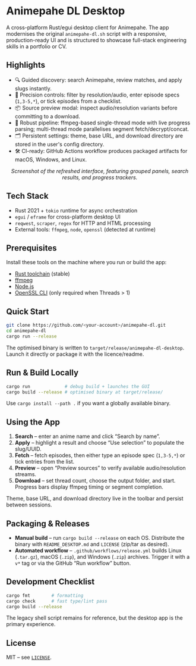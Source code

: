 # Animepahe DL Desktop

A cross-platform Rust/egui desktop client for Animepahe. The app modernises the original `animepahe-dl.sh` script with a responsive, production-ready UI and is structured to showcase full-stack engineering skills in a portfolio or CV.

## Highlights

- 🔍 Guided discovery: search Animepahe, review matches, and apply slugs instantly.
- 🎯 Precision controls: filter by resolution/audio, enter episode specs (`1,3-5,*`), or tick episodes from a checklist.
- 📦 Source preview modal: inspect audio/resolution variants before committing to a download.
- 🚀 Robust pipeline: ffmpeg-based single-thread mode with live progress parsing; multi-thread mode parallelises segment fetch/decrypt/concat.
- 🗂️ Persistent settings: theme, base URL, and download directory are stored in the user's config directory.
- 🛠️ CI-ready: GitHub Actions workflow produces packaged artifacts for macOS, Windows, and Linux.

<p align="center"><em>Screenshot of the refreshed interface, featuring grouped panels, search results, and progress trackers.</em></p>

## Tech Stack

- Rust 2021 + `tokio` runtime for async orchestration
- `egui` / `eframe` for cross-platform desktop UI
- `reqwest`, `scraper`, `regex` for HTTP and HTML processing
- External tools: `ffmpeg`, `node`, `openssl` (detected at runtime)

## Prerequisites

Install these tools on the machine where you run or build the app:

- [Rust toolchain](https://rustup.rs/) (stable)
- [ffmpeg](https://ffmpeg.org/)
- [Node.js](https://nodejs.org/)
- [OpenSSL CLI](https://www.openssl.org/) (only required when Threads > 1)

## Quick Start

```bash
git clone https://github.com/<your-account>/animepahe-dl.git
cd animepahe-dl
cargo run --release
```

The optimised binary is written to `target/release/animepahe-dl-desktop`. Launch it directly or package it with the licence/readme.

## Run & Build Locally

```bash
cargo run             # debug build + launches the GUI
cargo build --release # optimised binary at target/release/
```

Use `cargo install --path .` if you want a globally available binary.

## Using the App

1. **Search** – enter an anime name and click “Search by name”.
2. **Apply** – highlight a result and choose “Use selection” to populate the slug/UUID.
3. **Fetch** – fetch episodes, then either type an episode spec (`1,3-5,*`) or tick entries from the list.
4. **Preview** – open “Preview sources” to verify available audio/resolution streams.
5. **Download** – set thread count, choose the output folder, and start. Progress bars display ffmpeg timing or segment completion.

Theme, base URL, and download directory live in the toolbar and persist between sessions.

## Packaging & Releases

- **Manual build** – run `cargo build --release` on each OS. Distribute the binary with `README_DESKTOP.md` and `LICENSE` (zip/tar as desired).
- **Automated workflow** – `.github/workflows/release.yml` builds Linux (`.tar.gz`), macOS (`.zip`), and Windows (`.zip`) archives. Trigger it with a `v*` tag or via the GitHub “Run workflow” button.

## Development Checklist

```bash
cargo fmt        # formatting
cargo check      # fast type/lint pass
cargo build --release
```

The legacy shell script remains for reference, but the desktop app is the primary experience.

## License

MIT – see [`LICENSE`](LICENSE).
